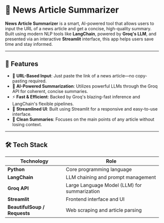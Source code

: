 # 📰 News Article Summarizer

**News Article Summarizer** is a smart, AI-powered tool that allows users to input the URL of a news article and get a concise, high-quality summary. Built using modern NLP tools like **LangChain**, powered by **Groq's LLM**, and presented via an interactive **Streamlit** interface, this app helps users save time and stay informed.

---

## 🚀 Features

- 🔗 **URL-Based Input**: Just paste the link of a news article—no copy-pasting required.
- 🧠 **AI-Powered Summarization**: Utilizes powerful LLMs through the Groq API for coherent, concise summaries.
- ⚡ **Fast & Efficient**: Backed by Groq's blazing-fast inference and LangChain's flexible pipelines.
- 🎯 **Streamlined UI**: Built using Streamlit for a responsive and easy-to-use interface.
- 📄 **Clean Summaries**: Focuses on the main points of any article without losing context.

---

## 🛠️ Tech Stack

| Technology   | Role                             |
|--------------|----------------------------------|
| **Python**   | Core programming language        |
| **LangChain**| LLM chaining and prompt management |
| **Groq API** | Large Language Model (LLM) for summarization |
| **Streamlit**| Frontend interface and UI        |
| **BeautifulSoup / Requests** | Web scraping and article parsing |

